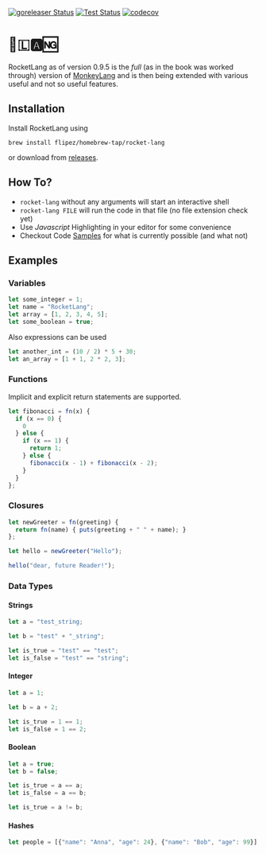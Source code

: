 [![goreleaser Status](https://github.com/Flipez/rocket-lang/actions/workflows/release.yml/badge.svg)](https://github.com/Flipez/rocket-lang/actions/workflows/release.yml)
[![Test Status](https://github.com/Flipez/rocket-lang/actions/workflows/test.yml/badge.svg)](https://github.com/Flipez/rocket-lang/actions/workflows/test.yml)
[![codecov](https://codecov.io/gh/Flipez/rocket-lang/branch/master/graph/badge.svg)](https://codecov.io/gh/Flipez/rocket-lang)

# 🚀🇱🅰🆖

RocketLang as of version 0.9.5 is the _full_ (as in the book was worked through) version of [MonkeyLang](https://monkeylang.org/) and is then being extended with various useful and not so useful features.

## Installation

Install RocketLang using

```
brew install flipez/homebrew-tap/rocket-lang
```
or download from [releases](https://github.com/Flipez/rocket-lang/releases).

## How To?

* `rocket-lang` without any arguments will start an interactive shell
* `rocket-lang FILE` will run the code in that file (no file extension check yet)
* Use _Javascript_ Highlighting in your editor for some convenience
* Checkout Code [Samples](examples/) for what is currently possible (and what not)

## Examples
### Variables
```js
let some_integer = 1;
let name = "RocketLang";
let array = [1, 2, 3, 4, 5];
let some_boolean = true;
```

Also expressions can be used
```js
let another_int = (10 / 2) * 5 + 30;
let an_array = [1 + 1, 2 * 2, 3];
```

### Functions
Implicit and explicit return statements are supported.
```js
let fibonacci = fn(x) {
  if (x == 0) {
    0
  } else {
    if (x == 1) {
      return 1;
    } else {
      fibonacci(x - 1) + fibonacci(x - 2);
    }
  }
};
```
### Closures
```js
let newGreeter = fn(greeting) {
  return fn(name) { puts(greeting + " " + name); }
};

let hello = newGreeter("Hello");

hello("dear, future Reader!");

```

### Data Types
#### Strings
```js
let a = "test_string;

let b = "test" + "_string";

let is_true = "test" == "test";
let is_false = "test" == "string";
```

#### Integer
```js
let a = 1;

let b = a + 2;

let is_true = 1 == 1;
let is_false = 1 == 2;
```

#### Boolean
```js
let a = true;
let b = false;

let is_true = a == a;
let is_false = a == b;

let is_true = a != b;
```

#### Hashes
```js
let people = [{"name": "Anna", "age": 24}, {"name": "Bob", "age": 99}];
```

